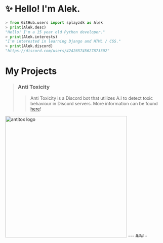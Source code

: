 # ✨ Hello! I'm Alek.

```py
> from GitHub.users import splayzdk as Alek
> print(Alek.desc)
"Hello! I'm a 15 year old Python developer."
> print(Alek.interests)
"I'm interested in learning Django and HTML / CSS."
> print(Alek.discord)
"https://discord.com/users/424265745627873302"
```


# My Projects
>### Anti Toxicity 
>>Anti Toxicity is a Discord bot that utilizes A.I to detect toxic behaviour in Discord servers.
>>More information can be found [here](https://antitoxicity.cloud/)!
<img src="https://antitoxicity.cloud/static/assets/TreeBanner-embed-centered.png" alt="antitox logo" width="384"/>
---
### -  
